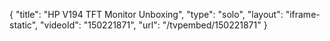 {
    "title": "HP V194 TFT Monitor Unboxing",
    "type": "solo",
    "layout": "iframe-static",
    "videoId": "150221871",
    "url": "\/tvpembed\/150221871"
}